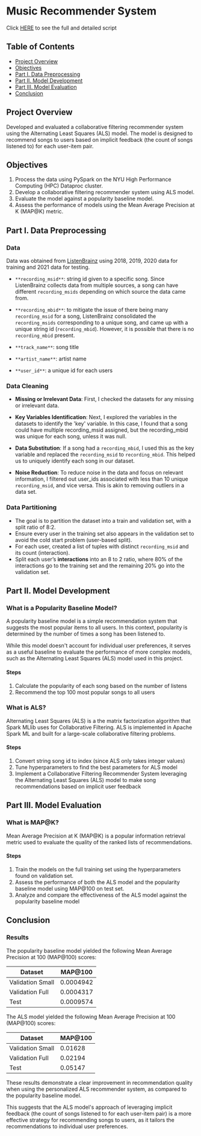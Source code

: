 # Music Recommender System

Click [HERE](https://github.com/choijin/Music_Recommender_System) to see the full and detailed script

## Table of Contents
- [Project Overview](#project-overview)
- [Objectives](#objectives)
- [Part I. Data Preprocessing](#part-i-data-preprocessing)
- [Part II. Model Development](#part-ii-model-development)
- [Part III. Model Evaluation](#part-iii-model-evaluation)
- [Conclusion](#conclusion)

## Project Overview
Developed and evaluated a collaborative filtering recommender system using the Alternating Least Squares (ALS) model. The model is designed to recommend songs to users based on implicit feedback (the count of songs listened to) for each user-item pair.

## Objectives
1. Process the data using PySpark on the NYU High Performance Computing (HPC) Dataproc cluster.
2. Develop a collaborative filtering recommender system using ALS model.
3. Evaluate the model against a popularity baseline model.
4. Assess the performance of models using the Mean Average Precision at K (MAP@K) metric.

## Part I. Data Preprocessing
### Data
Data was obtained from [ListenBrainz](https://listenbrainz.org/) using 2018, 2019, 2020 data for training and 2021 data for testing.

* `**recording_msid**`: string id given to a specific song. Since ListenBrainz collects data from multiple sources, a song can have different `recording_msids` depending on which source the data came from.

* `**recording_mbid**`: to mitigate the issue of there being many `recording_msid` for a song, ListenBrainz consolidated the `recording_msids` corresponding to a unique song, and came up with a unique string id (`recording_mbid`). However, it is possible that there is no `recording_mbid` present.

* `**track_name**`: song title

* `**artist_name**`: artist name

* `**user_id**`: a unique id for each users


### Data Cleaning
* **Missing or Irrelevant Data**: First, I checked the datasets for any missing or irrelevant data.

* **Key Variables Identification**: Next, I explored the variables in the datasets to identify the 'key' variable. In this case, I found that a song could have multiple recording_msid assigned, but the recording_mbid was unique for each song, unless it was null.

* **Data Substitution**: If a song had a `recording_mbid`, I used this as the key variable and replaced the `recording_msid` to `recording_mbid`. This helped us to uniquely identify each song in our dataset.

* **Noise Reduction**: To reduce noise in the data and focus on relevant information, I filtered out user_ids associated with less than 10 unique `recording_msid`, and vice versa. This is akin to removing outliers in a data set.

### Data Partitioning
* The goal is to partition the dataset into a train and validation set, with a split ratio of 8:2.
* Ensure every user in the training set also appears in the validation set to avoid the cold start problem (user-based split).
* For each user, created a list of tuples with distinct `recording_msid` and its count (interaction).
* Split each user’s **interactions** into an 8 to 2 ratio, where 80% of the interactions go to the training set and the remaining 20% go into the validation set.

## Part II. Model Development
### What is a Popularity Baseline Model?
A popularity baseline model is a simple recommendation system that suggests the most popular items to all users. In this context, popularity is determined by the number of times a song has been listened to.

While this model doesn't account for individual user preferences, it serves as a useful baseline to evaluate the performance of more complex models, such as the Alternating Least Squares (ALS) model used in this project.

#### Steps
1. Calculate the popularity of each song based on the number of listens
2. Recommend the top 100 most popular songs to all users 

### What is ALS?
Alternating Least Squares (ALS) is a the matrix factorization algorithm that Spark MLlib uses for Collaborative Filtering. ALS is implemented in Apache Spark ML and built for a large-scale collaborative filtering problems.

#### Steps
1. Convert string song id to index (since ALS only takes integer values)
2. Tune hyperparameters to find the best parameters for ALS model
3. Implement a Collaborative Filtering Recommender System leveraging the Alternating Least Squares (ALS) model to make song recommendations based on implicit user feedback

## Part III. Model Evaluation
### What is MAP@K?
Mean Average Precision at K (MAP@K) is a popular information retrieval metric used to evaluate the quality of the ranked lists of recommendations.

#### Steps
1. Train the models on the full training set using the hyperparameters found on validation set.
2. Assess the performance of both the ALS model and the popularity baseline model using MAP@100 on test set.
3. Analyze and compare the effectiveness of the ALS model against the popularity baseline model

## Conclusion
### Results
The popularity baseline model yielded the following Mean Average Precision at 100 (MAP@100) scores:

| Dataset          | MAP@100   |
|------------------|-----------|
| Validation Small | 0.0004942 |
| Validation Full  | 0.0004317 |
| Test             | 0.0009574 |

The ALS model yielded the following Mean Average Precision at 100 (MAP@100) scores:

| Dataset          | MAP@100 |
|------------------|---------|
| Validation Small | 0.01628 |
| Validation Full  | 0.02194 |
| Test             | 0.05147 |


These results demonstrate a clear improvement in recommendation quality when using the personalized ALS recommender system, as compared to the popularity baseline model.

This suggests that the ALS model's approach of leveraging implicit feedback (the count of songs listened to for each user-item pair) is a more effective strategy for recommending songs to users, as it tailors the recommendations to individual user preferences.
